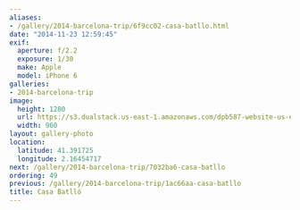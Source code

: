 ```yaml
---
aliases:
- /gallery/2014-barcelona-trip/6f9cc02-casa-batllo.html
date: "2014-11-23 12:59:45"
exif:
  aperture: f/2.2
  exposure: 1/30
  make: Apple
  model: iPhone 6
galleries:
- 2014-barcelona-trip
image:
  height: 1280
  url: https://s3.dualstack.us-east-1.amazonaws.com/dpb587-website-us-east-1/asset/gallery/2014-barcelona-trip/6f9cc02-casa-batllo~1280.jpg
  width: 960
layout: gallery-photo
location:
  latitude: 41.391725
  longitude: 2.16454717
next: /gallery/2014-barcelona-trip/7032ba6-casa-batllo
ordering: 49
previous: /gallery/2014-barcelona-trip/1ac66aa-casa-batllo
title: Casa Batlló
---
```


